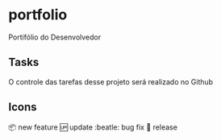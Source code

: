 # portfolio
 Portifólio do Desenvolvedor

## Tasks

O controle das tarefas desse projeto será realizado no Github

## Icons

:package: new feature
:up: update
:beatle: bug fix
:checkered_flag: release